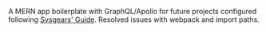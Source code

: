 A MERN app boilerplate with GraphQL/Apollo for future projects configured following [Sysgears' Guide](https://sysgears.com/articles/how-to-create-an-apollo-react-express-application/). Resolved issues with webpack and import paths.
